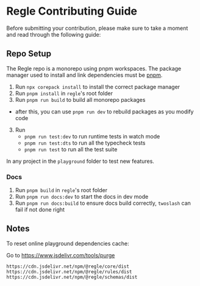 # Regle Contributing Guide

Before submitting your contribution, please make sure to take a moment and read through the following guide:

## Repo Setup

The Regle repo is a monorepo using pnpm workspaces. The package manager used to install and link dependencies must be [pnpm](https://pnpm.io/).

1. Run `npx corepack install` to install the correct package manager
1. Run `pnpm install` in `regle`'s root folder
2. Run `pnpm run build` to build all monorepo packages

- after this, you can use `pnpm run dev` to rebuild packages as you modify code

3. Run
   - `pnpm run test:dev` to run runtime tests in watch mode
   - `pnpm run test:dts` to run all the typecheck tests
   - `pnpm run test` to run all the test suite

In any project in the `playground` folder to test new features.

### Docs

1. Run `pnpm build` in `regle`'s root folder
2. Run `pnpm run docs:dev` to start the docs in dev mode
3. Run `pnpm run docs:build` to ensure docs build correctly, `twoslash` can fail if not done right


## Notes

To reset online playground dependencies cache:

Go to https://www.jsdelivr.com/tools/purge

```
https://cdn.jsdelivr.net/npm/@regle/core/dist
https://cdn.jsdelivr.net/npm/@regle/rules/dist
https://cdn.jsdelivr.net/npm/@regle/schemas/dist
```